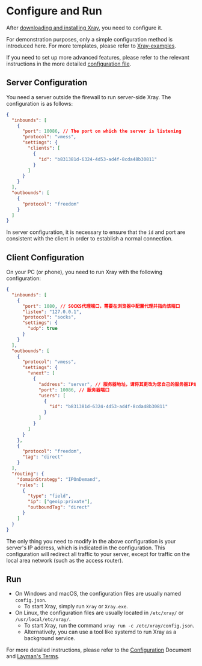 # Configure and Run

After [downloading and installing Xray](./install/), you need to configure it.

For demonstration purposes, only a simple configuration method is introduced here. For more templates, please refer to [Xray-examples](https://github.com/XTLS/Xray-examples).

If you need to set up more advanced features, please refer to the relevant instructions in the more detailed [configuration file](../config/).

## Server Configuration

You need a server outside the firewall to run server-side Xray. The configuration is as follows:

```json
{
  "inbounds": [
    {
      "port": 10086, // The port on which the server is listening
      "protocol": "vmess",
      "settings": {
        "clients": [
          {
            "id": "b831381d-6324-4d53-ad4f-8cda48b30811"
          }
        ]
      }
    }
  ],
  "outbounds": [
    {
      "protocol": "freedom"
    }
  ]
}
```

In server configuration, it is necessary to ensure that the `id` and port are consistent with the client in order to establish a normal connection.

## Client Configuration

On your PC (or phone), you need to run Xray with the following configuration:

```json
{
  "inbounds": [
    {
      "port": 1080, // SOCKS代理端口，需要在浏览器中配置代理并指向该端口
      "listen": "127.0.0.1",
      "protocol": "socks",
      "settings": {
        "udp": true
      }
    }
  ],
  "outbounds": [
    {
      "protocol": "vmess",
      "settings": {
        "vnext": [
          {
            "address": "server", // 服务器地址，请将其更改为您自己的服务器IP或域名
            "port": 10086, // 服务器端口
            "users": [
              {
                "id": "b831381d-6324-4d53-ad4f-8cda48b30811"
              }
            ]
          }
        ]
      }
    },
    {
      "protocol": "freedom",
      "tag": "direct"
    }
  ],
  "routing": {
    "domainStrategy": "IPOnDemand",
    "rules": [
      {
        "type": "field",
        "ip": ["geoip:private"],
        "outboundTag": "direct"
      }
    ]
  }
}
```

The only thing you need to modify in the above configuration is your server's IP address, which is indicated in the configuration. This configuration will redirect all traffic to your server, except for traffic on the local area network (such as the access router).

## Run

- On Windows and macOS, the configuration files are usually named `config.json`.
  - To start Xray, simply run `Xray` or `Xray.exe`.
- On Linux, the configuration files are usually located in `/etc/xray/` or `/usr/local/etc/xray/`.
  - To start Xray, run the command `xray run -c /etc/xray/config.json`.
  - Alternatively, you can use a tool like systemd to run Xray as a background service.

For more detailed instructions, please refer to the [Configuration](../config/) Document and [Layman's Terms](./level-0/).
